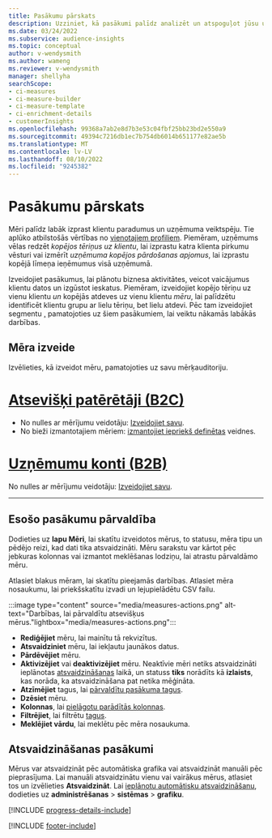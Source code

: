 ```yaml
---
title: Pasākumu pārskats
description: Uzziniet, kā pasākumi palīdz analizēt un atspoguļot jūsu uzņēmuma veiktspēju.
ms.date: 03/24/2022
ms.subservice: audience-insights
ms.topic: conceptual
author: v-wendysmith
ms.author: wameng
ms.reviewer: v-wendysmith
manager: shellyha
searchScope:
- ci-measures
- ci-measure-builder
- ci-measure-template
- ci-enrichment-details
- customerInsights
ms.openlocfilehash: 99368a7ab2e8d7b3e53c04fbf25bb23bd2e550a9
ms.sourcegitcommit: 49394c7216db1ec7b754db6014b651177e82ae5b
ms.translationtype: MT
ms.contentlocale: lv-LV
ms.lasthandoff: 08/10/2022
ms.locfileid: "9245382"
---
```

# <a name="measures-overview"></a>Pasākumu pārskats

Mēri palīdz labāk izprast klientu paradumus un uzņēmuma veiktspēju. Tie aplūko atbilstošās vērtības no [vienotajiem profiliem](data-unification.md). Piemēram, uzņēmums vēlas redzēt *kopējos tēriņus uz klientu*, lai izprastu katra klienta pirkumu vēsturi vai izmērīt *uzņēmuma kopējos pārdošanas apjomus*, lai izprastu kopējā līmeņa ieņēmumus visā uzņēmumā.

Izveidojiet pasākumus, lai plānotu biznesa aktivitātes, veicot vaicājumus klientu datos un izgūstot ieskatus. Piemēram, izveidojiet kopējo tēriņu uz vienu klientu *un* kopējās atdeves uz vienu klientu *mēru*, lai palīdzētu identificēt klientu grupu ar lielu tēriņu, bet lielu atdevi. Pēc tam izveidojiet segmentu [,](segments.md) pamatojoties uz šiem pasākumiem, lai veiktu nākamās labākās darbības.

## <a name="create-a-measure"></a>Mēra izveide

Izvēlieties, kā izveidot mēru, pamatojoties uz savu mērķauditoriju.

# <a name="individual-consumers-b-to-c"></a>[Atsevišķi patērētāji (B2C)](#tab/b2c)

- No nulles ar mērījumu veidotāju: [Izveidojiet savu](measure-builder.md).
- No bieži izmantotajiem mēriem: [izmantojiet iepriekš definētas](measure-templates.md) veidnes.

# <a name="business-accounts-b-to-b"></a>[Uzņēmumu konti (B2B)](#tab/b2b)

No nulles ar mērījumu veidotāju: [Izveidojiet savu](measure-builder.md).

---

## <a name="manage-existing-measures"></a>Esošo pasākumu pārvaldība

Dodieties uz **lapu Mēri**, lai skatītu izveidotos mērus, to statusu, mēra tipu un pēdējo reizi, kad dati tika atsvaidzināti. Mēru sarakstu var kārtot pēc jebkuras kolonnas vai izmantot meklēšanas lodziņu, lai atrastu pārvaldāmo mēru.

Atlasiet blakus mēram, lai skatītu pieejamās darbības. Atlasiet mēra nosaukumu, lai priekšskatītu izvadi un lejupielādētu CSV failu.

:::image type="content" source="media/measures-actions.png" alt-text="Darbības, lai pārvaldītu atsevišķus mērus."lightbox="media/measures-actions.png":::

- **Rediģējiet** mēru, lai mainītu tā rekvizītus.
- **Atsvaidziniet** mēru, lai iekļautu jaunākos datus.
- **Pārdēvējiet** mēru.
- **Aktivizējiet** vai **deaktivizējiet** mēru. Neaktīvie mēri netiks atsvaidzināti ieplānotas [atsvaidzināšanas](schedule-refresh.md) laikā, un statuss **tiks** norādīts kā **izlaists**, kas norāda, ka atsvaidzināšana pat netika mēģināta.
- **Atzīmējiet** tagus, lai [pārvaldītu pasākuma tagus](work-with-tags-columns.md#manage-tags).
- **Dzēsiet** mēru.
- **Kolonnas**, lai [pielāgotu parādītās kolonnas](work-with-tags-columns.md#customize-columns).
- **Filtrējiet**, lai filtrētu [tagus](work-with-tags-columns.md#filter-on-tags).
- **Meklējiet vārdu**, lai meklētu pēc mēra nosaukuma.

## <a name="refresh-measures"></a>Atsvaidzināšanas pasākumi

Mērus var atsvaidzināt pēc automātiska grafika vai atsvaidzināt manuāli pēc pieprasījuma. Lai manuāli atsvaidzinātu vienu vai vairākus mērus, atlasiet tos un izvēlieties **Atsvaidzināt**. Lai [ieplānotu automātisku atsvaidzināšanu](schedule-refresh.md), dodieties uz **administrēšanas** > **sistēmas** > **grafiku**.

[!INCLUDE [progress-details-include](includes/progress-details-pane.md)]

[!INCLUDE [footer-include](includes/footer-banner.md)]
